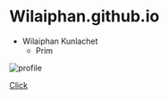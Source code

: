 # Wilaiphan.github.io

- Wilaiphan Kunlachet
    - Prim
 
![profile](/wilai.png)

<a href="https://panita18.github.io/"> Click </a>
